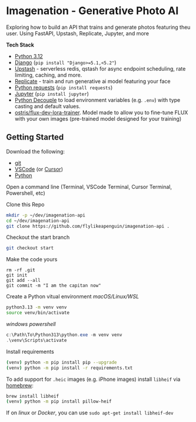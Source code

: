 # Imagenation - Generative Photo AI


Exploring how to build an API that trains and generate photos featuring theu user. Using FastAPI, Upstash, Replicate, Jupyter, and more

__Tech Stack__
- [Python 3.12](https://github.com/python)
- [Django](https://github.com/django/django) (`pip install "Django>=5.1,<5.2"`)
- [Upstash](https://upstash.com) - serverless redis, qstash for async endpoint scheduling, rate limiting, caching, and more.
- [Replicate](https://replicate) - train and run generative ai model featuring your face
- [Python requests](https://github.com/psf/requests) (`pip install requests`)
- [Jupyter](https://jupyter.org/) (`pip install jupyter`)
- [Python Decouple](https://github.com/HBNetwork/python-decouple) to load environment variables (e.g. `.env`) with type casting and default values.
- [ostris/flux-dev-lora-trainer](https://replicate.com/ostris/flux-dev-lora-trainer). Model made to allow you to fine-tune FLUX with your own images (pre-trained model designed for your training)

## Getting Started

Download the following:
- [git](https://git-scm.com/)
- [VSCode](https://code.visualstudio.com/) (or [Cursor](https://cursor.com/))
- [Python](https://www.python.org/downloads/)

Open a command line (Terminal, VSCode Terminal, Cursor Terminal, Powershell, etc)

Clone this Repo
```bash
mkdir -p ~/dev/imagenation-api
cd ~/dev/imagenation-api
git clone https://github.com/flylikeapenguin/imagenation-api .
```

Checkout the start branch
```bash
git checkout start
```

Make the code yours
```
rm -rf .git
git init
git add --all
git commit -m "I am the capitan now"
```

Create a Python vitual environment
_macOS/Linux/WSL_
```bash
python3.13 -m venv venv
source venv/bin/activate
```

_windows powershell_
```powershell
c:\Path\To\Python313\python.exe -m venv venv
.\venv\Scripts\activate
```

Install requirements
```bash
(venv) python -m pip install pip --upgrade
(venv) python -m pip install -r requirements.txt
```

To add support for `.heic` images (e.g. iPhone images) install `libheif` via [homebrew](https://brew.sh):
```bash
brew install libheif
(venv) python -m pip install pillow-heif
```
If on _linux_ or _Docker_, you can use `sudo apt-get install libheif-dev`